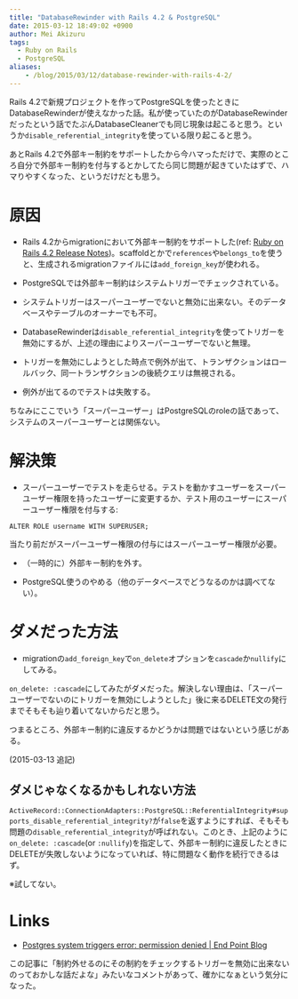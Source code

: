```yaml
---
title: "DatabaseRewinder with Rails 4.2 & PostgreSQL"
date: 2015-03-12 18:49:02 +0900
author: Mei Akizuru
tags:
  - Ruby on Rails
  - PostgreSQL
aliases:
    - /blog/2015/03/12/database-rewinder-with-rails-4-2/
---
```


Rails 4.2で新規プロジェクトを作ってPostgreSQLを使ったときにDatabaseRewinderが使えなかった話。私が使っていたのがDatabaseRewinderだったという話でたぶんDatabaseCleanerでも同じ現象は起こると思う。というか`disable_referential_integrity`を使っている限り起こると思う。

あとRails 4.2で外部キー制約をサポートしたから今ハマっただけで、実際のところ自分で外部キー制約を付与するとかしてたら同じ問題が起きていたはずで、ハマりやすくなった、というだけだとも思う。

# 原因

* Rails 4.2からmigrationにおいて外部キー制約をサポートした(ref: [Ruby on Rails 4.2 Release Notes](http://guides.rubyonrails.org/4_2_release_notes.html#foreign-key-support))。scaffoldとかで`references`や`belongs_to`を使うと、生成されるmigrationファイルには`add_foreign_key`が使われる。

* PostgreSQLでは外部キー制約はシステムトリガーでチェックされている。

* システムトリガーはスーパーユーザーでないと無効に出来ない。そのデータベースやテーブルのオーナーでも不可。

* DatabaseRewinderは`disable_referential_integrity`を使ってトリガーを無効にするが、上述の理由によりスーパーユーザーでないと無理。

* トリガーを無効にしようとした時点で例外が出て、トランザクションはロールバック、同一トランザクションの後続クエリは無視される。

* 例外が出てるのでテストは失敗する。

ちなみにここでいう「スーパーユーザー」はPostgreSQLのroleの話であって、システムのスーパーユーザーとは関係ない。

# 解決策

* スーパーユーザーでテストを走らせる。テストを動かすユーザーをスーパーユーザー権限を持ったユーザーに変更するか、テスト用のユーザーにスーパーユーザー権限を付与する:

```
ALTER ROLE username WITH SUPERUSER;
```

当たり前だがスーパーユーザー権限の付与にはスーパーユーザー権限が必要。

* （一時的に）外部キー制約を外す。

* PostgreSQL使うのやめる（他のデータベースでどうなるのかは調べてない）。

# ダメだった方法

* migrationの`add_foreign_key`で`on_delete`オプションを`cascade`か`nullify`にしてみる。

`on_delete: :cascade`にしてみたがダメだった。解決しない理由は、「スーパーユーザーでないのにトリガーを無効にしようとした」後に来るDELETE文の発行までそもそも辿り着いてないからだと思う。

つまるところ、外部キー制約に違反するかどうかは問題ではないという感じがある。

(2015-03-13 追記)

## ダメじゃなくなるかもしれない方法

`ActiveRecord::ConnectionAdapters::PostgreSQL::ReferentialIntegrity#supports_disable_referential_integrity?`が`false`を返すようにすれば、そもそも問題の`disable_referential_integrity`が呼ばれない。このとき、上記のように`on_delete: :cascade`(or `:nullify`)を指定して、外部キー制約に違反したときにDELETEが失敗しないようになっていれば、特に問題なく動作を続行できるはず。

※試してない。

# Links

* [Postgres system triggers error: permission denied | End Point Blog](http://blog.endpoint.com/2012/10/postgres-system-triggers-error.html)

この記事に「制約外せるのにその制約をチェックするトリガーを無効に出来ないのっておかしな話だよな」みたいなコメントがあって、確かになぁという気分になった。
